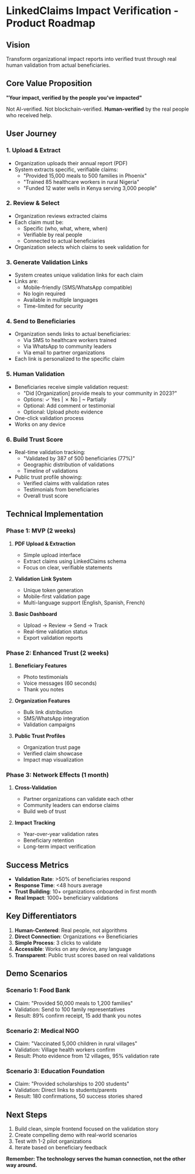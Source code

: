 # LinkedClaims Impact Verification - Product Roadmap

## Vision
Transform organizational impact reports into verified trust through real human validation from actual beneficiaries.

## Core Value Proposition
**"Your impact, verified by the people you've impacted"**

Not AI-verified. Not blockchain-verified. **Human-verified** by the real people who received help.

## User Journey

### 1. Upload & Extract
- Organization uploads their annual report (PDF)
- System extracts specific, verifiable claims:
  - "Provided 15,000 meals to 500 families in Phoenix"
  - "Trained 85 healthcare workers in rural Nigeria"
  - "Funded 12 water wells in Kenya serving 3,000 people"

### 2. Review & Select
- Organization reviews extracted claims
- Each claim must be:
  - Specific (who, what, where, when)
  - Verifiable by real people
  - Connected to actual beneficiaries
- Organization selects which claims to seek validation for

### 3. Generate Validation Links
- System creates unique validation links for each claim
- Links are:
  - Mobile-friendly (SMS/WhatsApp compatible)
  - No login required
  - Available in multiple languages
  - Time-limited for security

### 4. Send to Beneficiaries
- Organization sends links to actual beneficiaries:
  - Via SMS to healthcare workers trained
  - Via WhatsApp to community leaders
  - Via email to partner organizations
- Each link is personalized to the specific claim

### 5. Human Validation
- Beneficiaries receive simple validation request:
  - "Did [Organization] provide meals to your community in 2023?"
  - Options: ✓ Yes | ✗ No | ~ Partially
  - Optional: Add comment or testimonial
  - Optional: Upload photo evidence
- One-click validation process
- Works on any device

### 6. Build Trust Score
- Real-time validation tracking:
  - "Validated by 387 of 500 beneficiaries (77%)"
  - Geographic distribution of validations
  - Timeline of validations
- Public trust profile showing:
  - Verified claims with validation rates
  - Testimonials from beneficiaries
  - Overall trust score

## Technical Implementation

### Phase 1: MVP (2 weeks)
1. **PDF Upload & Extraction**
   - Simple upload interface
   - Extract claims using LinkedClaims schema
   - Focus on clear, verifiable statements

2. **Validation Link System**
   - Unique token generation
   - Mobile-first validation page
   - Multi-language support (English, Spanish, French)

3. **Basic Dashboard**
   - Upload → Review → Send → Track
   - Real-time validation status
   - Export validation reports

### Phase 2: Enhanced Trust (2 weeks)
1. **Beneficiary Features**
   - Photo testimonials
   - Voice messages (60 seconds)
   - Thank you notes

2. **Organization Features**
   - Bulk link distribution
   - SMS/WhatsApp integration
   - Validation campaigns

3. **Public Trust Profiles**
   - Organization trust page
   - Verified claim showcase
   - Impact map visualization

### Phase 3: Network Effects (1 month)
1. **Cross-Validation**
   - Partner organizations can validate each other
   - Community leaders can endorse claims
   - Build web of trust

2. **Impact Tracking**
   - Year-over-year validation rates
   - Beneficiary retention
   - Long-term impact verification

## Success Metrics
- **Validation Rate**: >50% of beneficiaries respond
- **Response Time**: <48 hours average
- **Trust Building**: 10+ organizations onboarded in first month
- **Real Impact**: 1000+ beneficiary validations

## Key Differentiators
1. **Human-Centered**: Real people, not algorithms
2. **Direct Connection**: Organizations ↔ Beneficiaries
3. **Simple Process**: 3 clicks to validate
4. **Accessible**: Works on any device, any language
5. **Transparent**: Public trust scores based on real validations

## Demo Scenarios

### Scenario 1: Food Bank
- Claim: "Provided 50,000 meals to 1,200 families"
- Validation: Send to 100 family representatives
- Result: 89% confirm receipt, 15 add thank you notes

### Scenario 2: Medical NGO
- Claim: "Vaccinated 5,000 children in rural villages"
- Validation: Village health workers confirm
- Result: Photo evidence from 12 villages, 95% validation rate

### Scenario 3: Education Foundation
- Claim: "Provided scholarships to 200 students"
- Validation: Direct links to students/parents
- Result: 180 confirmations, 50 success stories shared

## Next Steps
1. Build clean, simple frontend focused on the validation story
2. Create compelling demo with real-world scenarios
3. Test with 1-2 pilot organizations
4. Iterate based on beneficiary feedback

**Remember: The technology serves the human connection, not the other way around.**
